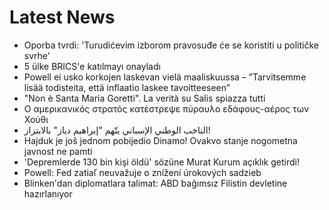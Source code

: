 # Latest News
-  Oporba tvrdi: 'Turudićevim izborom pravosuđe će se koristiti u političke svrhe'
-  5 ülke BRICS'e katılmayı onayladı
-  Powell ei usko korkojen laskevan vielä maaliskuussa – ”Tarvitsemme lisää todisteita, että inflaatio laskee tavoitteeseen”
-  "Non è Santa Maria Goretti". La verità su Salis spiazza tutti
-  Ο αμερικανικός στρατός κατέστρεψε πύραυλο εδάφους-αέρος των Χούθι
-  الناخب الوطني الإسباني يتّهم "إبراهيم دياز" بالابتزاز!
-  Hajduk je još jednom pobijedio Dinamo! Ovakvo stanje nogometna javnost ne pamti
-  'Depremlerde 130 bin kişi öldü' sözüne Murat Kurum açıklık getirdi!
-  Powell: Fed zatiaľ neuvažuje o znížení úrokových sadzieb
-  Blinken'dan diplomatlara talimat: ABD bağımsız Filistin devletine hazırlanıyor
